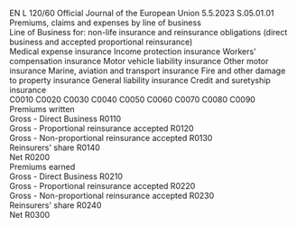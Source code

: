 EN  L 120/60 Official Journal of the European Union 5.5.2023
 S.05.01.01  
Premiums, claims and expenses by line of business  
Line of Business for:  non-life insurance and reinsurance obligations (direct business and accepted proportional reinsurance)  
Medical 
expense 
insurance  Income 
protection 
insurance  Workers' 
compensation 
insurance  Motor vehicle 
liability 
insurance  Other motor 
insurance  Marine, 
aviation and 
transport 
insurance  Fire and other 
damage to 
property 
insurance  General 
liability 
insurance  Credit and 
suretyship 
insurance  
C0010  C0020  C0030  C0040  C0050  C0060  C0070  C0080  C0090  
Premiums written  
Gross - Direct Business  R0110  
Gross - Proportional reinsurance 
accepted  R0120  
Gross - Non-proportional reinsurance 
accepted  R0130  
Reinsurers' share  R0140  
Net  R0200  
Premiums earned  
Gross - Direct Business  R0210  
Gross - Proportional reinsurance 
accepted  R0220  
Gross - Non-proportional reinsurance 
accepted  R0230  
Reinsurers' share  R0240  
Net  R0300